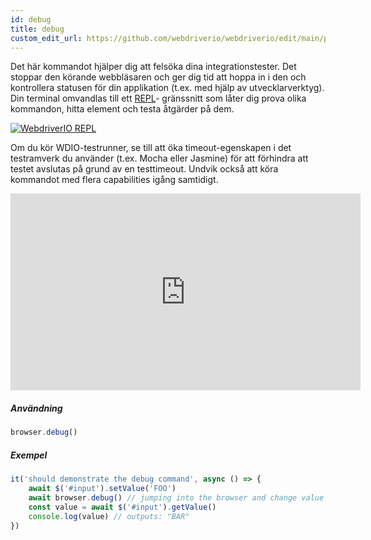 ```yaml
---
id: debug
title: debug
custom_edit_url: https://github.com/webdriverio/webdriverio/edit/main/packages/webdriverio/src/commands/browser/debug.ts
---
```


Det här kommandot hjälper dig att felsöka dina integrationstester. Det stoppar den körande webbläsaren och ger 
dig tid att hoppa in i den och kontrollera statusen för din applikation (t.ex. med hjälp av utvecklarverktyg).
Din terminal omvandlas till ett [REPL](https://en.wikipedia.org/wiki/Read%E2%80%93eval%E2%80%93print_loop)-
gränssnitt som låter dig prova olika kommandon, hitta element och testa åtgärder på
dem.

[![WebdriverIO REPL](https://webdriver.io/img/repl.gif)](https://webdriver.io/img/repl.gif)

Om du kör WDIO-testrunner, se till att öka timeout-egenskapen i det testramverk
du använder (t.ex. Mocha eller Jasmine) för att förhindra att testet avslutas på grund av en testtimeout.
Undvik också att köra kommandot med flera capabilities igång samtidigt.

<iframe width="560" height="315" src="https://www.youtube.com/embed/xWwP-3B_YyE" frameborder="0" allowFullScreen></iframe>

##### Användning

```js
browser.debug()
```

##### Exempel

```js title="debug.js"
it('should demonstrate the debug command', async () => {
    await $('#input').setValue('FOO')
    await browser.debug() // jumping into the browser and change value of #input to 'BAR'
    const value = await $('#input').getValue()
    console.log(value) // outputs: "BAR"
})
```